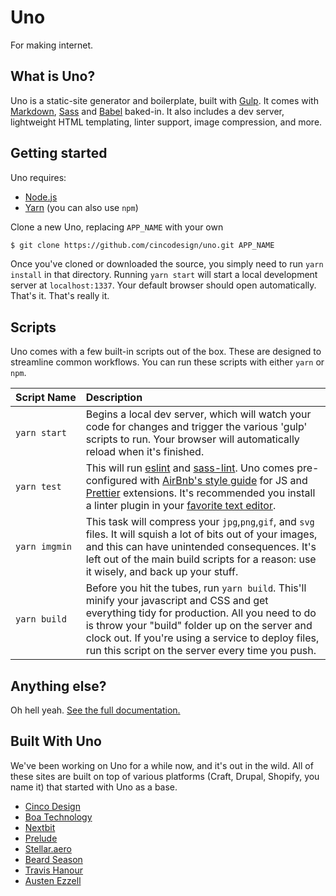 # Uno
For making internet.

## What is Uno?
Uno is a static-site generator and boilerplate, built with [Gulp](http://gulpjs.com/). It comes with [Markdown](https://daringfireball.net/projects/markdown/syntax), [Sass](https://sass-lang.com/) and [Babel](https://babeljs.io/) baked-in. It also includes a dev server, lightweight HTML templating, linter support, image compression, and more.


## Getting started
Uno requires:
  - [Node.js](https://nodejs.org/en/)
  - [Yarn](https://yarnpkg.com/en/) (you can also use `npm`)

Clone a new Uno, replacing `APP_NAME` with your own
```sh
$ git clone https://github.com/cincodesign/uno.git APP_NAME
```

Once you've cloned or downloaded the source, you simply need to run `yarn install` in that directory. Running `yarn start` will start a local development server at `localhost:1337`. Your default browser should open automatically. That's it. That's really it.

## Scripts
Uno comes with a few built-in scripts out of the box. These are designed to streamline common workflows. You can run these scripts with either `yarn` or `npm`.

| Script&nbsp;Name                     | Description     |
| :------------------------- | :-------------  |
|`yarn start`                | Begins a local dev server, which will watch your code for changes and trigger the various 'gulp' scripts to run. Your browser will automatically reload when it's finished.
|`yarn test`                 | This will run [eslint](http://eslint.org/) and [sass-lint](https://github.com/sasstools/sass-lint). Uno comes pre-configured with [AirBnb's style guide](https://github.com/airbnb/javascript) for JS and [Prettier](https://github.com/prettier/prettier) extensions. It's recommended you install a linter plugin in your [favorite text editor](https://github.com/AtomLinter/linter-eslint).
|`yarn imgmin`               | This task will compress your `jpg`,`png`,`gif`, and `svg` files. It will squish a lot of bits out of your images, and this can have unintended consequences. It's left out of the main build scripts for a reason: use it wisely, and back up your stuff.
|`yarn build`                | Before you hit the tubes, run `yarn build`. This'll minify your javascript and CSS and get everything tidy for production. All you need to do is throw your "build" folder up on the server and clock out. If you're using a service to deploy files, run this script on the server every time you push.

## Anything else?
Oh hell yeah. <a href="http://uno.cinco.io" target="blank">See the full documentation.</a>

## Built With Uno
We've been working on Uno for a while now, and it's out in the wild. All of these sites are built on top of various platforms (Craft, Drupal, Shopify, you name it) that started with Uno as a base.
- [Cinco Design](https://cincodesign.com)
- [Boa Technology](https://www.theboasystem.com/)
- [Nextbit](https://nextbit.com)
- [Prelude](https://www.preludefertility.com/)
- [Stellar.aero](https://www.stellar.aero/)
- [Beard Season](http://beardseason.com.au/)
- [Travis Hanour](http://www.travishanour.com/)
- [Austen Ezzell](http://www.austenezzell.com/)
